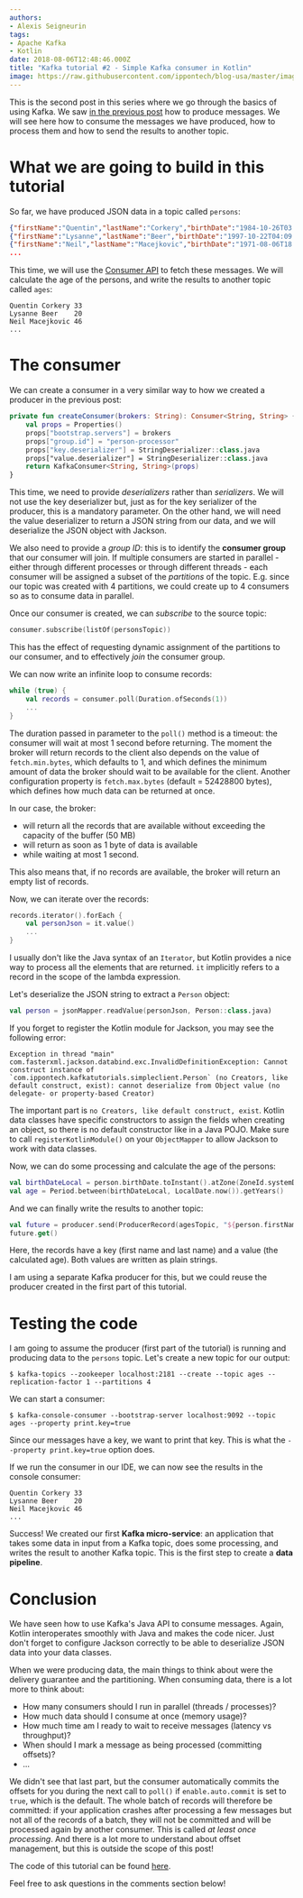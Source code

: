 ```yaml
---
authors:
- Alexis Seigneurin
tags:
- Apache Kafka
- Kotlin
date: 2018-08-06T12:48:46.000Z
title: "Kafka tutorial #2 - Simple Kafka consumer in Kotlin"
image: https://raw.githubusercontent.com/ippontech/blog-usa/master/images/2018/08/kafka-logo.png
---
```


This is the second post in this series where we go through the basics of using Kafka. We saw [in the previous post](/kafka-tutorial-1-simple-producer-in-kotlin/) how to produce messages. We will see here how to consume the messages we have produced, how to process them and how to send the results to another topic.

# What we are going to build in this tutorial

So far, we have produced JSON data in a topic called `persons`:

```json
{"firstName":"Quentin","lastName":"Corkery","birthDate":"1984-10-26T03:52:14.449+0000"}
{"firstName":"Lysanne","lastName":"Beer","birthDate":"1997-10-22T04:09:35.696+0000"}
{"firstName":"Neil","lastName":"Macejkovic","birthDate":"1971-08-06T18:03:11.533+0000"}
...
```

This time, we will use the [Consumer API](https://kafka.apache.org/20/javadoc/index.html?org/apache/kafka/clients/producer/KafkaProducer.html) to fetch these messages. We will calculate the age of the persons, and write the results to another topic called `ages`:

```text
Quentin Corkery	33
Lysanne Beer	20
Neil Macejkovic	46
...
```

# The consumer

We can create a consumer in a very similar way to how we created a producer in the previous post:

```kotlin
private fun createConsumer(brokers: String): Consumer<String, String> {
    val props = Properties()
    props["bootstrap.servers"] = brokers
    props["group.id"] = "person-processor"
    props["key.deserializer"] = StringDeserializer::class.java
    props["value.deserializer"] = StringDeserializer::class.java
    return KafkaConsumer<String, String>(props)
}
```

This time, we need to provide _deserializers_ rather than _serializers_. We will not use the key deserializer but, just as for the key serializer of the producer, this is a mandatory parameter. On the other hand, we will need the value deserializer to return a JSON string from our data, and we will deserialize the JSON object with Jackson.

We also need to provide a _group ID_: this is to identify the **consumer group** that our consumer will join. If multiple consumers are started in parallel - either through different processes or through different threads - each consumer will be assigned a subset of the _partitions_ of the topic. E.g. since our topic was created with 4 partitions, we could create up to 4 consumers so as to consume data in parallel.

Once our consumer is created, we can _subscribe_ to the source topic:

```kotlin
consumer.subscribe(listOf(personsTopic))
```

This has the effect of requesting dynamic assignment of the partitions to our consumer, and to effectively _join_ the consumer group.

We can now write an infinite loop to consume records:

```kotlin
while (true) {
    val records = consumer.poll(Duration.ofSeconds(1))
    ...
}
```

The duration passed in parameter to the `poll()` method is a timeout: the consumer will wait at most 1 second before returning. The moment the broker will return records to the client also depends on the value of `fetch.min.bytes`, which defaults to 1, and which defines the minimum amount of data the broker should wait to be available for the client. Another configuration property is `fetch.max.bytes` (default = 52428800 bytes), which defines how much data can be returned at once.

In our case, the broker:
- will return all the records that are available without exceeding the capacity of the buffer (50 MB)
- will return as soon as 1 byte of data is available
- while waiting at most 1 second.

This also means that, if no records are available, the broker will return an empty list of records.

Now, we can iterate over the records:

```kotlin
records.iterator().forEach {
    val personJson = it.value()
    ...
}
```

I usually don't like the Java syntax of an `Iterator`, but Kotlin provides a nice way to process all the elements that are returned. `it` implicitly refers to a record in the scope of the lambda expression.

Let's deserialize the JSON string to extract a `Person` object:

```kotlin
val person = jsonMapper.readValue(personJson, Person::class.java)
```

If you forget to register the Kotlin module for Jackson, you may see the following error:

```text
Exception in thread "main" com.fasterxml.jackson.databind.exc.InvalidDefinitionException: Cannot construct instance of `com.ippontech.kafkatutorials.simpleclient.Person` (no Creators, like default construct, exist): cannot deserialize from Object value (no delegate- or property-based Creator)
```

The important part is `no Creators, like default construct, exist`. Kotlin data classes have specific constructors to assign the fields when creating an object, so there is no default constructor like in a Java POJO. Make sure to call `registerKotlinModule()` on your `ObjectMapper` to allow Jackson to work with data classes.

Now, we can do some processing and calculate the age of the persons:

```kotlin
val birthDateLocal = person.birthDate.toInstant().atZone(ZoneId.systemDefault()).toLocalDate()
val age = Period.between(birthDateLocal, LocalDate.now()).getYears()
```

And we can finally write the results to another topic:

```kotlin
val future = producer.send(ProducerRecord(agesTopic, "${person.firstName} ${person.lastName}", "$age"))
future.get()
```

Here, the records have a key (first name and last name) and a value (the calculated age). Both values are written as plain strings.

I am using a separate Kafka producer for this, but we could reuse the producer created in the first part of this tutorial.

# Testing the code

I am going to assume the producer (first part of the tutorial) is running and producing data to the `persons` topic. Let's create a new topic for our output:

```shell
$ kafka-topics --zookeeper localhost:2181 --create --topic ages --replication-factor 1 --partitions 4
```

We can start a consumer:

```shell
$ kafka-console-consumer --bootstrap-server localhost:9092 --topic ages --property print.key=true
```

Since our messages have a key, we want to print that key. This is what the `--property print.key=true` option does.

If we run the consumer in our IDE, we can now see the results in the console consumer:

```text
Quentin Corkery	33
Lysanne Beer	20
Neil Macejkovic	46
...
```

Success! We created our first **Kafka micro-service**: an application that takes some data in input from a Kafka topic, does some processing, and writes the result to another Kafka topic. This is the first step to create a **data pipeline**.

# Conclusion

We have seen how to use Kafka's Java API to consume messages. Again, Kotlin interoperates smoothly with Java and makes the code nicer. Just don't forget to configure Jackson correctly to be able to deserialize JSON data into your data classes.

When we were producing data, the main things to think about were the delivery guarantee and the partitioning. When consuming data, there is a lot more to think about:
- How many consumers should I run in parallel (threads / processes)?
- How much data should I consume at once (memory usage)?
- How much time am I ready to wait to receive messages (latency vs throughput)?
- When should I mark a message as being processed (committing offsets)?
- ...

We didn't see that last part, but the consumer automatically commits the offsets for you during the next call to `poll()` if `enable.auto.commit` is set to `true`, which is the default. The whole batch of records will therefore be committed: if your application crashes after processing a few messages but not all of the records of a batch, they will not be committed and will be processed again by another consumer. This is called _at least once processing_. And there is a lot more to understand about offset management, but this is outside the scope of this post!

The code of this tutorial can be found [here](https://github.com/aseigneurin/kafka-tutorial-simple-client).

Feel free to ask questions in the comments section below!
